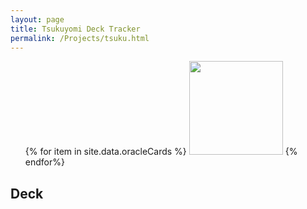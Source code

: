 ```yaml
---
layout: page
title: Tsukuyomi Deck Tracker
permalink: /Projects/tsuku.html
---
```


<script src="../js/tsuku.js"></script>
<ul>
{% for item in site.data.oracleCards %}
    <img src="{{item.img}}" width=150px onclick="addCard('{{item.name}}')">
{% endfor%}
</ul>

<!--
    draw starting hand
    draw
    tell what cards you've drawn
    search tsukuyomi
    draw and replace
-->
<h2>Deck</h2>
<span id="deckPlace"></span>